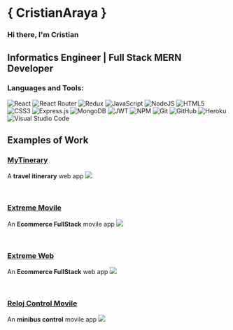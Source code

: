 # { CristianAraya }
### Hi there, I'm Cristian

## Informatics Engineer | Full Stack MERN Developer

### Languages and Tools:

![React](https://img.shields.io/badge/react-%2320232a.svg?style=for-the-badge&logo=react&logoColor=%2361DAFB)
![React Router](https://img.shields.io/badge/React_Router-CA4245?style=for-the-badge&logo=react-router&logoColor=white)
![Redux](https://img.shields.io/badge/redux-%23593d88.svg?style=for-the-badge&logo=redux&logoColor=white)
![JavaScript](https://img.shields.io/badge/javascript-%23323330.svg?style=for-the-badge&logo=javascript&logoColor=%23F7DF1E)
![NodeJS](https://img.shields.io/badge/node.js-6DA55F?style=for-the-badge&logo=node.js&logoColor=white)
![HTML5](https://img.shields.io/badge/html5-%23E34F26.svg?style=for-the-badge&logo=html5&logoColor=white)
![CSS3](https://img.shields.io/badge/css3-%231572B6.svg?style=for-the-badge&logo=css3&logoColor=white)
![Express.js](https://img.shields.io/badge/express.js-%23404d59.svg?style=for-the-badge&logo=express&logoColor=%2361DAFB)
![MongoDB](https://img.shields.io/badge/MongoDB-%234ea94b.svg?style=for-the-badge&logo=mongodb&logoColor=white)
![JWT](https://img.shields.io/badge/JWT-black?style=for-the-badge&logo=JSON%20web%20tokens)
![NPM](https://img.shields.io/badge/NPM-%23000000.svg?style=for-the-badge&logo=npm&logoColor=white)
![Git](https://img.shields.io/badge/git-%23F05033.svg?style=for-the-badge&logo=git&logoColor=white)
![GitHub](https://img.shields.io/badge/github-%23121011.svg?style=for-the-badge&logo=github&logoColor=white)
![Heroku](https://img.shields.io/badge/heroku-%23430098.svg?style=for-the-badge&logo=heroku&logoColor=white)
![Visual Studio Code](https://img.shields.io/badge/Visual%20Studio%20Code-0078d7.svg?style=for-the-badge&logo=visual-studio-code&logoColor=white)


## Examples of Work
### <a href="https://mytinerary-coquimbo.herokuapp.com/">**MyTinerary** </a>
A **travel itinerary** web app
<a href="https://mytinerary-coquimbo.herokuapp.com/"><img src="https://res.cloudinary.com/dzocjqehm/image/upload/v1643993951/img_mytinerary_jbtkiv.png" ></a>

<br />

###  <a href="https://res.cloudinary.com/dzocjqehm/video/upload/v1644085169/challenge-movil_fak8gp.webm">**Extreme Movile** </a>
An **Ecommerce FullStack** movile app
<a href="https://res.cloudinary.com/dzocjqehm/video/upload/v1644085169/challenge-movil_fak8gp.webm"><img src="https://res.cloudinary.com/dzocjqehm/image/upload/v1644087035/challenge-final_uktlr0.jpg"></a>


<br />

### <a href="https://xtreme-games.herokuapp.com/">**Extreme Web** </a>
An **Ecommerce FullStack** web app
<a href="https://xtreme-games.herokuapp.com/"><img src="https://res.cloudinary.com/dzocjqehm/image/upload/v1644003415/finalchallenge_j9byyl.png"></a>

<br />

###  <a href="https://res.cloudinary.com/dzocjqehm/video/upload/v1644106842/reloj-control_bznpdj.webm">**Reloj Control Movile** </a>
An **minibus control** movile app
<a href="https://res.cloudinary.com/dzocjqehm/video/upload/v1644106842/reloj-control_bznpdj.webm"><img src="https://res.cloudinary.com/dzocjqehm/image/upload/v1644105068/reloj-control_vqbngr.jpg"></a>

